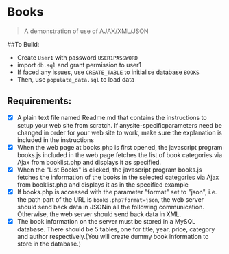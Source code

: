 # Books 
> A demonstration of use of AJAX/XML/JSON

##To Build:
* Create ```User1``` with password ```USER1PASSWORD``` 
* import ```db.sql``` and grant permission to user1
* If faced any issues, use ```CREATE_TABLE``` to initialise database ```BOOKS```
* Then, use ```populate_data.sql``` to load data


## Requirements:
- [X] A plain text file named Readme.md that contains the instructions to setup your web site from  scratch. If  anysite-specificparameters need be changed in order for your web site to work, make sure the explanation is included in the instructions
- [X] When the web page at books.php is first opened, the javascript program books.js included in  the  web  page fetches the  list  of  book  categories via  Ajax from booklist.php and displays it as specified. 
- [X] When the "List Books" is clicked, the javascript program books.js fetches the information of  the books in the selected categories via Ajax from booklist.php and displays it as in the specified example
- [X] If  books.php is accessed with the parameter "format" set to "json", i.e. the path part of  the URL  is ```books.php?format=json```, the  web  server  should  send  back  data  in  JSONin  all  the following communication. Otherwise, the web server should send back data in XML.
- [X] The book information on the server must be stored in a MySQL database. There should be 5 tables, one for title, year, price, category and author respectively.(You will create dummy book information to store in the database.)